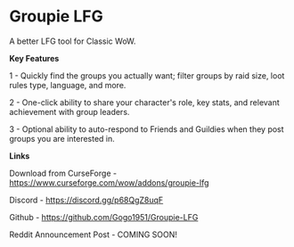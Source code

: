 # Groupie LFG
A better LFG tool for Classic WoW.


**Key Features**

1 - Quickly find the groups you actually want; filter groups by raid size, loot rules type, language, and more.

2 - One-click ability to share your character's role, key stats, and relevant achievement with group leaders.

3 - Optional ability to auto-respond to Friends and Guildies when they post groups you are interested in.


**Links**

Download from CurseForge - <https://www.curseforge.com/wow/addons/groupie-lfg>

Discord - <https://discord.gg/p68QgZ8uqF>

Github - <https://github.com/Gogo1951/Groupie-LFG>

Reddit Announcement Post - COMING SOON!
